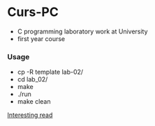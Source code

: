 # Curs-PC

- C programming laboratory work at University
- first year course

### Usage

- cp -R template lab-02/
- cd lab_02/
- make
- ./run
- make clean


<a href="http://publications.gbdirect.co.uk/c_book/">Interesting read</a>